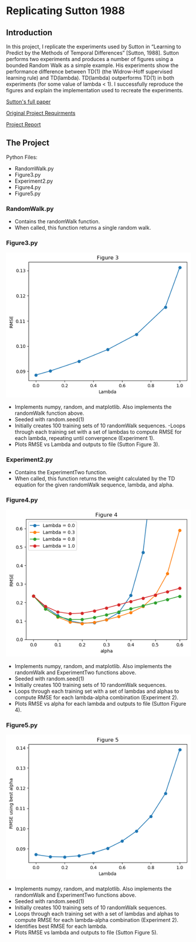 # Replicating Sutton 1988

## Introduction

In this project, I replicate the experiments used by Sutton in “Learning to Predict by the Methods of Temporal Differences” [Sutton, 1988]. Sutton performs two experiments and produces a number of figures using a bounded Random Walk as a simple example. His experiments show the performance difference between TD(1) (the Widrow-Hoff supervised learning rule) and TD(lambda). TD(lambda) outperforms TD(1) in both experiments (for some value of lambda < 1). I successfully reproduce the figures and explain the implementation used to recreate the experiments.

[Sutton's full paper](/sutton-88-with-erratum.pdf)

[Original Project Requirments](/CS7642_Project1.pdf)

[Project Report](/Project1-gth836x.pdf)

## The Project
Python Files:
- RandomWalk.py
- Figure3.py
- Experiment2.py
- Figure4.py
- Figure5.py

### RandomWalk.py
- Contains the randomWalk function.
- When called, this function returns a single random walk.

### Figure3.py
![Figure 3](Figure3.png)
- Implements numpy, random, and matplotlib. Also implements the randomWalk function above.
- Seeded with random.seed(1)
- Initially creates 100 training sets of 10 randomWalk sequences.
-Loops through each training set with a set of lambdas to compute RMSE for each lambda, repeating until convergence (Experiment 1).
- Plots RMSE vs Lambda and outputs to file (Sutton Figure 3).

### Experiment2.py
- Contains the ExperimentTwo function.
- When called, this function returns the weight calculated by the TD equation for the given randomWalk sequence, lambda, and alpha.

### Figure4.py
![Figure 4](Figure4.png)
- Implements numpy, random, and matplotlib. Also implements the randomWalk and ExperimentTwo functions above.
- Seeded with random.seed(1)
- Initially creates 100 training sets of 10 randomWalk sequences.
- Loops through each training set with a set of lambdas and alphas to compute RMSE for each lambda-alpha combination (Experiment 2).
- Plots RMSE vs alpha for each lambda and outputs to file (Sutton Figure 4).

### Figure5.py
![Figure 5](Figure5.png)
- Implements numpy, random, and matplotlib. Also implements the randomWalk and ExperimentTwo functions above.
- Seeded with random.seed(1)
- Initially creates 100 training sets of 10 randomWalk sequences.
- Loops through each training set with a set of lambdas and alphas to compute RMSE for each lambda-alpha combination (Experiment 2).
- Identifies best RMSE for each lambda.
- Plots RMSE vs lambda and outputs to file (Sutton Figure 5).